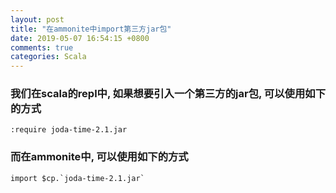 ```yaml
---
layout: post
title: "在ammonite中import第三方jar包"
date: 2019-05-07 16:54:15 +0800
comments: true
categories: Scala
---
```

### 我们在scala的repl中, 如果想要引入一个第三方的jar包, 可以使用如下的方式
```
:require joda-time-2.1.jar
```

### 而在ammonite中, 可以使用如下的方式
```
import $cp.`joda-time-2.1.jar`
```
